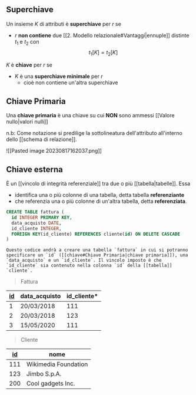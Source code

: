 ## Superchiave
Un insieme $K$ di attributi è **superchiave** per $r$ se 
- $r$ **non contiene** due [[2. Modello relazionale#Vantaggi|ennuple]] distinte $t_1$ e $t_2$ con $$t_{1}[K] = t_{2}[K]$$

$K$ è **chiave** per $r$ se
- $K$ è una **superchiave minimale** per $r$
	- cioè non contiene un'altra superchiave

## Chiave Primaria
Una **chiave primaria** è una chiave su cui **NON** sono ammessi [[Valore nullo|valori nulli]]

n.b: Come notazione si predilige la sottolineatura dell'attributo all'interno dello [[schema di relazione]].

![[Pasted image 20230817162037.png]]

## Chiave esterna
È un [[vincolo di integrità referenziale]] tra due o più [[tabella|tabelle]]. Essa 
- identifica una o più colonne di una tabella, detta tabella **referenziante**
- che referenzia una o più colonne di un'altra tabella, detta **referenziata**.

```sql
CREATE TABLE fattura (
  id INTEGER PRIMARY KEY,
  data_acquisto DATE,
  id_cliente INTEGER,
  FOREIGN KEY(id_cliente) REFERENCES cliente(id) ON DELETE CASCADE
)
```

```ad-example
Questo codice andrà a creare una tabella `fattura` in cui si potranno specificare un `id` ([[chiave#Chiave Primaria|chiave primaria]]), una `data_acquisto` e un `id_cliente`. Il vincolo imposto è che `id_cliente` sia contenuto nella colonna `id` della [[tabella]] `cliente`.
```


> Fattura

| <u>id</u>  | data_acquisto | id_cliente* |
| --- | ------------- | ---------- |
| 1   | 20/03/2018    | 111        |
| 2   | 20/03/2018    | 123        |
| 3   | 15/05/2020    | 111        |

> Cliente

| <u>id</u>  | nome                 |
| --- | -------------------- |
| 111 | Wikimedia Foundation |
| 123 | Jimbo S.p.A.         |
| 200 | Cool gadgets Inc.    |
